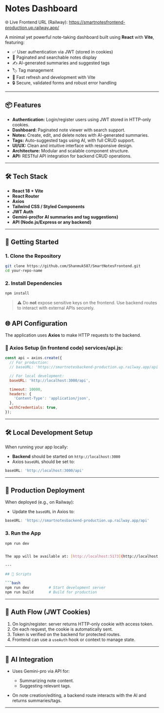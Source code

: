 # Notes Dashboard

  🌐 Live Frontend URL (Railway):
  https://smartnotesfrontend-production.up.railway.app/  
  
A minimal yet powerful note-taking dashboard built using **React** with **Vite**, featuring:

* ✅ User authentication via JWT (stored in cookies)
* 📄 Paginated and searchable notes display
* ✍️ AI-generated summaries and suggested tags
* 🏷️ Tag management
* 🚀 Fast refresh and development with Vite
* 🔒 Secure, validated forms and robust error handling

---

## 📦 Features

* **Authentication:** Login/register users using JWT stored in HTTP-only cookies.
* **Dashboard:** Paginated note viewer with search support.
* **Notes:** Create, edit, and delete notes with AI-generated summaries.
* **Tags:** Auto-suggested tags using AI, with full CRUD support.
* **UI/UX:** Clean and intuitive interface with responsive design.
* **Architecture:** Modular and scalable component structure.
* **API:** RESTful API integration for backend CRUD operations.

---

## 🛠️ Tech Stack

* **React 18 + Vite**
* **React Router**
* **Axios**
* **Tailwind CSS / Styled Components**
* **JWT Auth**
* **Gemini-pro(for AI summaries and tag suggestions)**
* **API (Node.js/Express or any backend)**

---

## 🚀 Getting Started

### 1. Clone the Repository

```bash
git clone https://github.com/Shanmuk587/SmartNotesFrontend.git
cd your-repo-name
```

### 2. Install Dependencies

```bash
npm install
```

> ⚠️ Do **not** expose sensitive keys on the frontend. Use backend routes to interact with external APIs securely.

  ## 🌐 API Configuration

The application uses **Axios** to make HTTP requests to the backend.

### 🔧 Axios Setup (in frontend code) services/api.js:

```js
const api = axios.create({
  // For production:
  // baseURL: 'https://smartnotesbackend-production.up.railway.app/api',

  // For local development:
  baseURL: 'http://localhost:3000/api',

  timeout: 10000,
  headers: {
    'Content-Type': 'application/json',
  },
  withCredentials: true,
});
```

---

## 🛠️ Local Development Setup

When running your app locally:

* **Backend** should be started on `http://localhost:3000`
* Axios `baseURL` should be set to:

```js
baseURL: 'http://localhost:3000/api'
```

---

## 🚀 Production Deployment

When deployed (e.g., on Railway):

* Update the `baseURL` in Axios to:

```js
baseURL: 'https://smartnotesbackend-production.up.railway.app/api'
```

### 3. Run the App

```bash
npm run dev


The app will be available at: [http://localhost:5173](http://localhost:5173)

---

## 📌 Scripts

```bash
npm run dev         # Start development server
npm run build       # Build for production
```

---

## 🔐 Auth Flow (JWT Cookies)

1. On login/register: server returns HTTP-only cookie with access token.
2. On each request, the cookie is automatically sent.
3. Token is verified on the backend for protected routes.
4. Frontend can use a `useAuth` hook or context to manage state.

---

## 🧠 AI Integration

* Uses Gemini-pro via API for:

  * Summarizing note content.
  * Suggesting relevant tags.
* On note creation/editing, a backend route interacts with the AI and returns summaries/tags.

---
